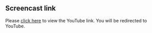 ## Screencast link  
Please [click here](https://youtu.be/uxE1HdNwbpY) to view the YouTube link. You will be redirected to YouTube.
